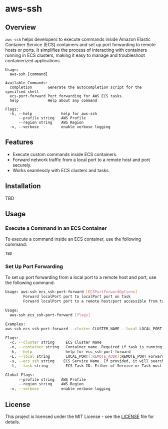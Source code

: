 # aws-ssh

## Overview

`aws-ssh` helps developers to execute commands inside Amazon Elastic Container Service (ECS) containers and set up port forwarding to remote hosts or ports. It simplifies the process of interacting with containers running in ECS clusters, making it easy to manage and troubleshoot containerized applications.

```
Usage:
  aws-ssh [command]

Available Commands:
  completion       Generate the autocompletion script for the specified shell
  ecs-port-forward Port forwarding for AWS ECS tasks.
  help             Help about any command

Flags:
  -h, --help             help for aws-ssh
      --profile string   AWS Profile
      --region string    AWS Region
  -v, --verbose          enable verbose logging

```

## Features

- Execute custom commands inside ECS containers.
- Forward network traffic from a local port to a remote host and port securely.
- Works seamlessly with ECS clusters and tasks.

## Installation

TBD

## Usage

### Execute a Command in an ECS Container

To execute a command inside an ECS container, use the following command:

```sh
TBD
```


### Set Up Port Forwarding

To set up port forwarding from a local port to a remote host and port, use the following command:


```sh
Usage: aws-ssh ecs_ssh-port-forward [ECSPortForwardOptions]
        Forward localPort port to localPort port on task
        Forward localPort port to a remote host/port accessible from task

Usage:
  aws-ssh ecs_ssh-port-forward [flags]

Examples:
aws-ssh ecs_ssh-port-forward --cluster CLUSTER_NAME --local LOCAL_PORT[:REMOTE_ADDR]:REMOTE_PORT --task TASK_ID

Flags:
  -c, --cluster string     ECS Cluster Name
  -n, --container string   Container name. Required if task is running more than one container
  -h, --help               help for ecs_ssh-port-forward
  -L, --local string       LOCAL_PORT[:REMOTE_ADDR]:REMOTE_PORT Forward a local port to a remote address/port
  -s, --ecs_ssh string    ECS Service Name. If provided, it will search the ECS Service and try to access to an Active task. Either of Service or Task must be provided.
  -t, --task string        ECS Task ID. Either of Service or Task must be provided.

Global Flags:
      --profile string   AWS Profile
      --region string    AWS Region
  -v, --verbose          enable verbose logging
```

## License

This project is licensed under the MIT License - see the [LICENSE](LICENSE) file for details.
